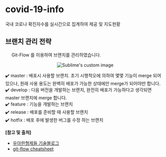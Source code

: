 # covid-19-info

국내 코로나 확진자수를 실시간으로 집계하여 제공 및 지도현황

## 브랜치 관리 전략

&nbsp;&nbsp;&nbsp;&nbsp; Git-Flow 를 이용하여 브랜치를 관리하였습니다.

<p align="center">
  <img src="https://user-images.githubusercontent.com/54772162/101170794-45d27180-3682-11eb-8c42-6f4bf8ec73c9.PNG?raw=true" alt="Sublime's custom image"/>
</p>

✔️ master : 배포시 사용할 브랜치. 초기 시행착오에 의하여 몇몇 기능이 merge 되어 있으나, 원래 사용 용도는 완벽히 배포가 가능한 상태에만 merge가 되어야만 합니다.        
✔️ develop : 다음 버전을 개발하는 브랜치, 완전히 배포가 가능하다고 생각되면 master 브랜치에 merge 합니다.    
✔️ feature : 기능을 개발하는 브랜치    
✔️ release : 배포를 준비할 때 사용할 브랜치    
✔️ hotfix : 배포 후에 발생한 버그를 수정 하는 브랜치


**[참고 및 출처]**

* [우아한형제들 기술블로그](https://woowabros.github.io/experience/2017/10/30/baemin-mobile-git-branch-strategy.html)
* [git-flow cheatsheet](https://danielkummer.github.io/git-flow-cheatsheet/index.ko_KR.html)
